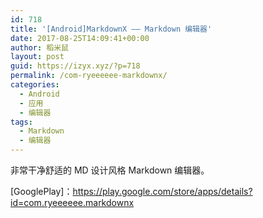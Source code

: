 ```yaml
---
id: 718
title: '[Android]MarkdownX —— Markdown 编辑器'
date: 2017-08-25T14:09:41+00:00
author: 稻米鼠
layout: post
guid: https://izyx.xyz/?p=718
permalink: /com-ryeeeeee-markdownx/
categories:
  - Android
  - 应用
  - 编辑器
tags:
  - Markdown
  - 编辑器
---
```

非常干净舒适的 MD 设计风格 Markdown 编辑器。

[GooglePlay]：<https://play.google.com/store/apps/details?id=com.ryeeeeee.markdownx>